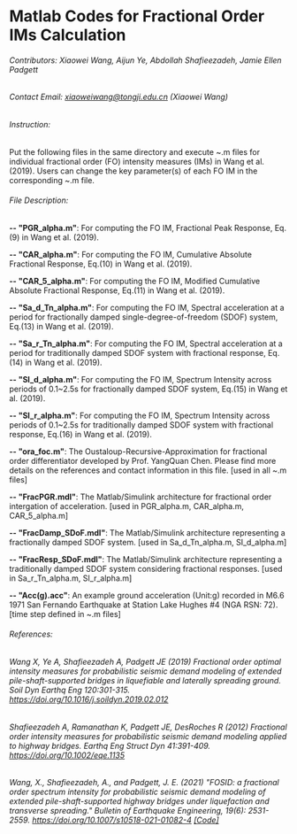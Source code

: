 # Matlab Codes for Fractional Order IMs Calculation
###### Contributors: Xiaowei Wang, Aijun Ye, Abdollah Shafieezadeh, Jamie Ellen Padgett
###### Contact Email: xiaoweiwang@tongji.edu.cn (Xiaowei Wang)
###### Instruction:
Put the following files in the same directory and execute ~.m files for individual fractional order (FO) intensity measures (IMs) in Wang et al. (2019).
Users can change the key parameter(s) of each FO IM in the corresponding ~.m file.

###### File Description:
**-- "PGR_alpha.m"**: For computing the FO IM, Fractional Peak Response, Eq.(9) in Wang et al. (2019).

**-- "CAR_alpha.m"**: For computing the FO IM, Cumulative Absolute Fractional Response, Eq.(10) in Wang et al. (2019).

**-- "CAR_5_alpha.m"**: For computing the FO IM, Modified Cumulative Absolute Fractional Response, Eq.(11) in Wang et al. (2019).

**-- "Sa_d_Tn_alpha.m"**: For computing the FO IM, Spectral acceleration at a period for fractionally damped single-degree-of-freedom (SDOF) system, Eq.(13) in Wang et al. (2019).

**-- "Sa_r_Tn_alpha.m"**: For computing the FO IM, Spectral acceleration at a period for traditionally damped SDOF system with fractional response, Eq.(14) in Wang et al. (2019).

**-- "SI_d_alpha.m"**: For computing the FO IM, Spectrum Intensity across periods of 0.1~2.5s for fractionally damped SDOF system, Eq.(15) in Wang et al. (2019).

**-- "SI_r_alpha.m"**: For computing the FO IM, Spectrum Intensity across periods of 0.1~2.5s for traditionally damped SDOF system with fractional response, Eq.(16) in Wang et al. (2019).

**-- "ora_foc.m"**: The Oustaloup-Recursive-Approximation for fractional order differentiator developed by Prof. YangQuan Chen. Please find more details on the references and contact information in this file. [used in all ~.m files]

**-- "FracPGR.mdl"**: The Matlab/Simulink architecture for fractional order intergation of acceleration. [used in PGR_alpha.m, CAR_alpha.m, CAR_5_alpha.m]

**-- "FracDamp_SDoF.mdl"**: The Matlab/Simulink architecture representing a fractionally damped SDOF system. [used in Sa_d_Tn_alpha.m, SI_d_alpha.m]

**-- "FracResp_SDoF.mdl"**: The Matlab/Simulink architecture representing a traditionally damped SDOF system considering fractional responses. [used in Sa_r_Tn_alpha.m, SI_r_alpha.m]

**-- "Acc(g).acc"**: An example ground acceleration (Unit:g) recorded in M6.6 1971 San Fernando Earthquake at Station Lake Hughes #4 (NGA RSN: 72). [time step defined in ~.m files]


###### References:

###### Wang X, Ye A, Shafieezadeh A, Padgett JE (2019) Fractional order optimal intensity measures for probabilistic seismic demand modeling of extended pile-shaft-supported bridges in liquefiable and laterally spreading ground. Soil Dyn Earthq Eng 120:301-315. https://doi.org/10.1016/j.soildyn.2019.02.012

###### Shafieezadeh A, Ramanathan K, Padgett JE, DesRoches R (2012) Fractional order intensity measures for probabilistic seismic demand modeling applied to highway bridges. Earthq Eng Struct Dyn 41:391-409. https://doi.org/10.1002/eqe.1135

###### Wang, X., Shafieezadeh, A., and Padgett, J. E. (2021) "FOSID: a fractional order spectrum intensity for probabilistic seismic demand modeling of extended pile-shaft-supported highway bridges under liquefaction and transverse spreading." Bulletin of Earthquake Engineering, 19(6): 2531-2559. https://doi.org/10.1007/s10518-021-01082-4      [[Code]](https://github.com/wxw115/Codes-in-Papers/tree/Default/%5BBEE%5D_FOSID)

